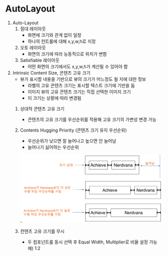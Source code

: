 # AutoLayout

1. Auto-Layout
    1. 절대 레이아웃
        - 화면에 크기와 관계 없이 일정
        - 하나의 컨트롤에 대해 x,y,w,h로 지정
    2. 오토 레이아웃
        - 화면의 크기에 따라 능동적으로 위치가 변함
    3. Satisfiable 레이아웃
        - 어떤 화면의 크기에서도 x,y,w,h가 계산될 수 있어야 함
2. Intrinsic Content Size, 콘텐츠 고유 크기
    - 뷰가 표시할 내용을 기반으로 뷰의 크기가 어느정도 될 지에 대한 정보
        - 라벨의 고유 콘텐츠 크기는 표시할 텍스트 크기에 기반을 둠
        - 이미지 뷰의 고유 콘텐츠 크기는 직접 선택한 이미지 크기
        - 이 크기는 상황에 따라 변경됨
    1. 상대적 콘텐츠 고유 크기
        - 콘텐츠의 고유 크기를 우선순위를 적용해 고유 크기의 가변성 변경 가능
    2. Contents Hugging Priority (콘텐츠 크기 유지 우선순위)
        - 우선순위가 낮으면 잘 늘어나고 높으면 안 늘어남
        - 늘어나기 싫어하는 우선순위
        
        ![스크린샷 2023-04-19 19.21.52.png](AutoLayout%20f1fca34824524524b9c530b195d982e7/%25E1%2584%2589%25E1%2585%25B3%25E1%2584%258F%25E1%2585%25B3%25E1%2584%2585%25E1%2585%25B5%25E1%2586%25AB%25E1%2584%2589%25E1%2585%25A3%25E1%2586%25BA_2023-04-19_19.21.52.png)
        
    3. 컨텐츠 고유 크기를 무시
        - 두 컴포넌트를 동시 선택 후 Equal Width, Multiplier로 비율 설정 가능 예) 1:2